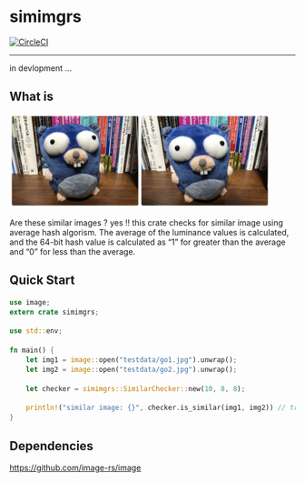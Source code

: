 # simimgrs

[![CircleCI](https://circleci.com/gh/po3rin/simimgrs.svg?style=shield)](https://circleci.com/gh/po3rin/simimgrs)

-----

in devlopment ...

## What is

<img src="./testdata/similar.png" width="460px">

Are these similar images ? yes !!
this crate checks for similar image using average hash algorism. The average of the luminance values ​​is calculated, and the 64-bit hash value is calculated as “1” for greater than the average and “0” for less than the average.

## Quick Start

```rust
use image;
extern crate simimgrs;

use std::env;

fn main() {
    let img1 = image::open("testdata/go1.jpg").unwrap();
    let img2 = image::open("testdata/go2.jpg").unwrap();

    let checker = simimgrs::SimilarChecker::new(10, 8, 8);

    println!("similar image: {}", checker.is_similar(img1, img2)) // true !
}
```

## Dependencies

https://github.com/image-rs/image
